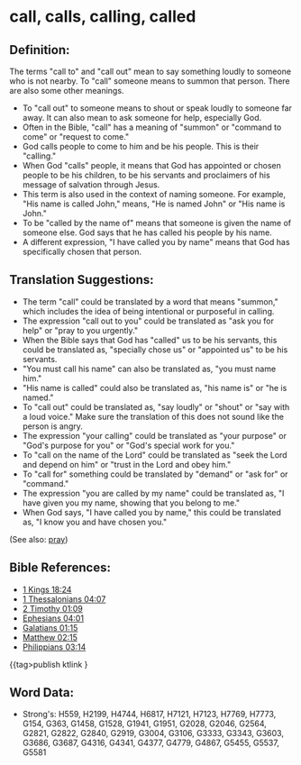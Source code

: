 # call, calls, calling, called #

## Definition: ##

The terms "call to" and "call out" mean to say something loudly to someone who is not nearby. To "call" someone means to summon that person. There are also some other meanings.

* To "call out" to someone means to shout or speak loudly to someone far away. It can also mean to ask someone for help, especially God.
* Often in the Bible, "call" has a meaning of "summon" or "command to come" or "request to come."
* God calls people to come to him and be his people. This is their "calling."
* When God "calls" people, it means that God has appointed or chosen people to be his children, to be his servants and proclaimers of his message of salvation through Jesus.
* This term is also used in the context of naming someone. For example, "His name is called John," means, "He is named John" or "His name is John."
* To be "called by the name of" means that someone is given the name of someone else. God says that he has called his people by his name.
* A different expression, "I have called you by name" means that God has specifically chosen that person.

## Translation Suggestions: ##

* The term "call" could be translated by a word that means "summon," which includes the idea of being intentional or purposeful in calling.
* The expression "call out to you" could be translated as "ask you for help" or "pray to you urgently."
* When the Bible says that God has "called" us to be his servants, this could be translated as, "specially chose us" or "appointed us" to be his servants.
* "You must call his name" can also be translated as, "you must name him."
* "His name is called" could also be translated as, "his name is" or "he is named."
* To "call out" could be translated as, "say loudly" or "shout" or "say with a loud voice." Make sure the translation of this does not sound like the person is angry.
* The expression "your calling" could be translated as "your purpose" or "God's purpose for you" or "God's special work for you."
* To "call on the name of the Lord" could be translated as "seek the Lord and depend on him" or "trust in the Lord and obey him."
* To "call for" something could be translated by "demand" or "ask for" or "command."
* The expression "you are called by my name" could be translated as, "I have given you my name, showing that you belong to me."
* When God says,  "I have called you by name," this could be translated as, "I know you and have chosen you."

(See also: [pray](../kt/pray.md))

## Bible References: ##

* [1 Kings 18:24](rc://en/tn/help/1ki/18/24)
* [1 Thessalonians 04:07](rc://en/tn/help/1th/04/07)
* [2 Timothy 01:09](rc://en/tn/help/2ti/01/09)
* [Ephesians 04:01](rc://en/tn/help/eph/04/01)
* [Galatians 01:15](rc://en/tn/help/gal/01/15)
* [Matthew 02:15](rc://en/tn/help/mat/02/15)
* [Philippians 03:14](rc://en/tn/help/php/03/14)

{{tag>publish ktlink }


## Word Data: ##

* Strong's: H559, H2199, H4744, H6817, H7121, H7123, H7769, H7773, G154, G363, G1458, G1528, G1941, G1951, G2028, G2046, G2564, G2821, G2822, G2840, G2919, G3004, G3106, G3333, G3343, G3603, G3686, G3687, G4316, G4341, G4377, G4779, G4867, G5455, G5537, G5581
